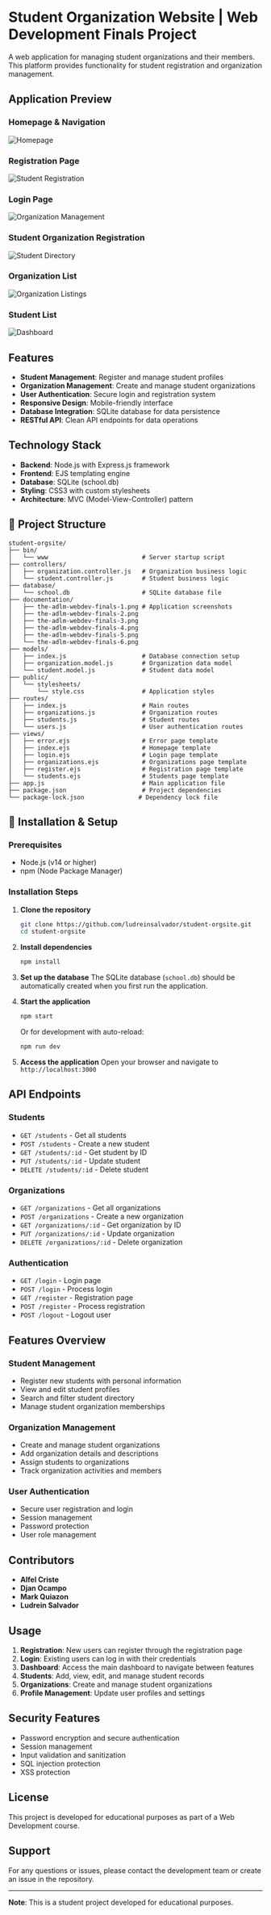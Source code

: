 # Student Organization Website | Web Development Finals Project

A web application for managing student organizations and their members. This platform provides functionality for student registration and organization management.

## Application Preview

### Homepage & Navigation
![Homepage](documentation/the-adlm-webdev-finals-1.png)

### Registration Page
![Student Registration](documentation/the-adlm-webdev-finals-2.png)

### Login Page
![Organization Management](documentation/the-adlm-webdev-finals-3.png)

### Student Organization Registration
![Student Directory](documentation/the-adlm-webdev-finals-4.png)

### Organization List
![Organization Listings](documentation/the-adlm-webdev-finals-5.png)

### Student List
![Dashboard](documentation/the-adlm-webdev-finals-6.png)

## Features

- **Student Management**: Register and manage student profiles
- **Organization Management**: Create and manage student organizations
- **User Authentication**: Secure login and registration system
- **Responsive Design**: Mobile-friendly interface
- **Database Integration**: SQLite database for data persistence
- **RESTful API**: Clean API endpoints for data operations

## Technology Stack

- **Backend**: Node.js with Express.js framework
- **Frontend**: EJS templating engine
- **Database**: SQLite (school.db)
- **Styling**: CSS3 with custom stylesheets
- **Architecture**: MVC (Model-View-Controller) pattern

## 📁 Project Structure

```
student-orgsite/
├── bin/
│   └── www                          # Server startup script
├── controllers/
│   ├── organization.controller.js   # Organization business logic
│   └── student.controller.js        # Student business logic
├── database/
│   └── school.db                    # SQLite database file
├── documentation/
│   ├── the-adlm-webdev-finals-1.png # Application screenshots
│   ├── the-adlm-webdev-finals-2.png
│   ├── the-adlm-webdev-finals-3.png
│   ├── the-adlm-webdev-finals-4.png
│   ├── the-adlm-webdev-finals-5.png
│   └── the-adlm-webdev-finals-6.png
├── models/
│   ├── index.js                     # Database connection setup
│   ├── organization.model.js        # Organization data model
│   └── student.model.js             # Student data model
├── public/
│   └── stylesheets/
│       └── style.css                # Application styles
├── routes/
│   ├── index.js                     # Main routes
│   ├── organizations.js             # Organization routes
│   ├── students.js                  # Student routes
│   └── users.js                     # User authentication routes
├── views/
│   ├── error.ejs                    # Error page template
│   ├── index.ejs                    # Homepage template
│   ├── login.ejs                    # Login page template
│   ├── organizations.ejs            # Organizations page template
│   ├── register.ejs                 # Registration page template
│   └── students.ejs                 # Students page template
├── app.js                           # Main application file
├── package.json                     # Project dependencies
└── package-lock.json               # Dependency lock file
```

## 🔧 Installation & Setup

### Prerequisites
- Node.js (v14 or higher)
- npm (Node Package Manager)

### Installation Steps

1. **Clone the repository**
   ```bash
   git clone https://github.com/ludreinsalvador/student-orgsite.git
   cd student-orgsite
   ```

2. **Install dependencies**
   ```bash
   npm install
   ```

3. **Set up the database**
   The SQLite database (`school.db`) should be automatically created when you first run the application.

4. **Start the application**
   ```bash
   npm start
   ```
   
   Or for development with auto-reload:
   ```bash
   npm run dev
   ```

5. **Access the application**
   Open your browser and navigate to `http://localhost:3000`

## API Endpoints

### Students
- `GET /students` - Get all students
- `POST /students` - Create a new student
- `GET /students/:id` - Get student by ID
- `PUT /students/:id` - Update student
- `DELETE /students/:id` - Delete student

### Organizations
- `GET /organizations` - Get all organizations
- `POST /organizations` - Create a new organization
- `GET /organizations/:id` - Get organization by ID
- `PUT /organizations/:id` - Update organization
- `DELETE /organizations/:id` - Delete organization

### Authentication
- `GET /login` - Login page
- `POST /login` - Process login
- `GET /register` - Registration page
- `POST /register` - Process registration
- `POST /logout` - Logout user

## Features Overview

### Student Management
- Register new students with personal information
- View and edit student profiles
- Search and filter student directory
- Manage student organization memberships

### Organization Management
- Create and manage student organizations
- Add organization details and descriptions
- Assign students to organizations
- Track organization activities and members

### User Authentication
- Secure user registration and login
- Session management
- Password protection
- User role management

## Contributors

- **Alfel Criste**
- **Djan Ocampo**
- **Mark Quiazon**
- **Ludrein Salvador**

## Usage

1. **Registration**: New users can register through the registration page
2. **Login**: Existing users can log in with their credentials
3. **Dashboard**: Access the main dashboard to navigate between features
4. **Students**: Add, view, edit, and manage student records
5. **Organizations**: Create and manage student organizations
6. **Profile Management**: Update user profiles and settings

## Security Features

- Password encryption and secure authentication
- Session management
- Input validation and sanitization
- SQL injection protection
- XSS protection

## License

This project is developed for educational purposes as part of a Web Development course.

## Support

For any questions or issues, please contact the development team or create an issue in the repository.

---

**Note**: This is a student project developed for educational purposes.
